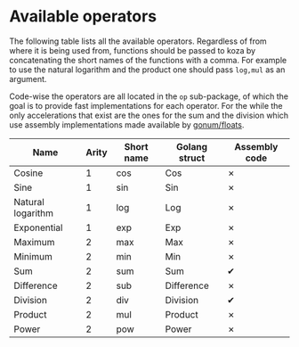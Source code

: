 # Available operators

The following table lists all the available operators. Regardless of from where it is being used from, functions should be passed to koza by concatenating the short names of the functions with a comma. For example to use the natural logarithm and the product one should pass `log,mul` as an argument.

Code-wise the operators are all located in the `op` sub-package, of which the goal is to provide fast implementations for each operator. For the while the only accelerations that exist are the ones for the sum and the division which use assembly implementations made available by [gonum/floats](https://godoc.org/gonum.org/v1/gonum/floats).

| Name | Arity | Short name | Golang struct | Assembly code |
|------|-------|------------|---------------|---------------|
| Cosine | 1 | cos | Cos | ✗ |
| Sine | 1 | sin | Sin | ✗ |
| Natural logarithm | 1 | log | Log | ✗ |
| Exponential | 1 | exp | Exp | ✗ |
| Maximum | 2 | max | Max | ✗ |
| Minimum | 2 | min | Min | ✗ |
| Sum | 2 | sum | Sum | ✔ |
| Difference | 2 | sub | Difference | ✗ |
| Division | 2 | div | Division | ✔ |
| Product | 2 | mul | Product | ✗ |
| Power | 2 | pow | Power | ✗ |
